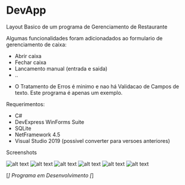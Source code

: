 # DevApp
Layout Basico de um programa de Gerenciamento de Restaurante

Algumas funcionalidades foram adicionadados ao formulario de gerenciamento de caixa:

- Abrir caixa
- Fechar caixa
- Lancamento manual (entrada e saida)
- ..

* O Tratamento de Erros é minimo e nao há Validacao de Campos de texto. Este programa é apenas um exemplo.

Requerimentos:

- C#
- DevExpress WinForms Suite
- SQLite
- NetFramework 4.5
- Visual Studio 2019 (possivel converter para versoes anteriores)

Screenshots

![alt text](https://i.ibb.co/QYMwwy0/Screenshot-1.png)
![alt text](https://i.ibb.co/N2KR5Jy/Screenshot-2.png)
![alt text](https://i.ibb.co/YZLysw6/Screenshot-3.png)
![alt text](https://i.ibb.co/mG3xvMz/Screenshot-4.png)
![alt text](https://i.ibb.co/dpjZtdh/Screenshot-6.png)
![alt text](https://i.ibb.co/Jt6S5tT/Screenshot-7.png)

[*] Programa em Desenvolvimento [*]
